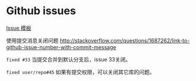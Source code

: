 # Github issues

[Issue 模板](https://help.github.com/articles/creating-an-issue-template-for-your-repository/)

使用提交消息关闭问题
<http://stackoverflow.com/questions/1687262/link-to-github-issue-number-with-commit-message>

`fixed #33`
当提交合并到默认分支后，issue 33关闭。

`fixed user/repo#45`
如果有提交权限，可以关闭其它库的问题。
